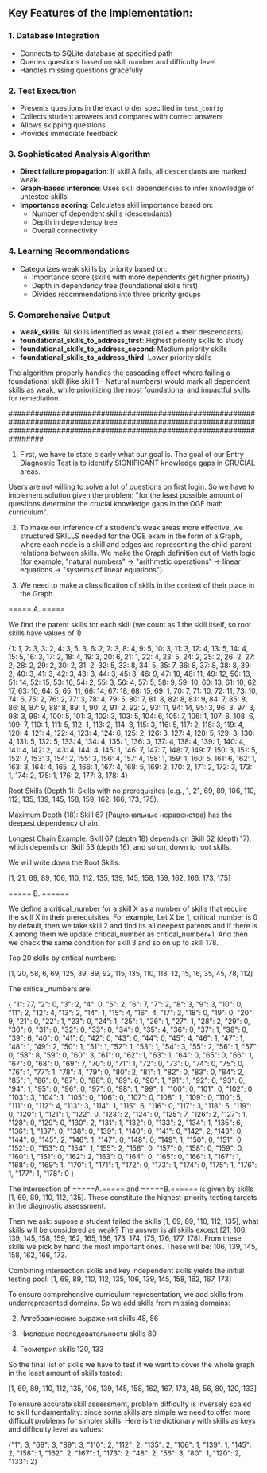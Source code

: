 
## Key Features of the Implementation:

### 1. **Database Integration**
- Connects to SQLite database at specified path
- Queries questions based on skill number and difficulty level
- Handles missing questions gracefully

### 2. **Test Execution**
- Presents questions in the exact order specified in `test_config`
- Collects student answers and compares with correct answers
- Allows skipping questions
- Provides immediate feedback

### 3. **Sophisticated Analysis Algorithm**
- **Direct failure propagation**: If skill A fails, all descendants are marked weak
- **Graph-based inference**: Uses skill dependencies to infer knowledge of untested skills
- **Importance scoring**: Calculates skill importance based on:
  - Number of dependent skills (descendants)
  - Depth in dependency tree
  - Overall connectivity

### 4. **Learning Recommendations**
- Categorizes weak skills by priority based on:
  - Importance score (skills with more dependents get higher priority)
  - Depth in dependency tree (foundational skills first)
  - Divides recommendations into three priority groups

### 5. **Comprehensive Output**
- **weak_skills**: All skills identified as weak (failed + their descendants)
- **foundational_skills_to_address_first**: Highest priority skills to study
- **foundational_skills_to_address_second**: Medium priority skills
- **foundational_skills_to_address_third**: Lower priority skills

The algorithm properly handles the cascading effect where failing a foundational skill (like skill 1 - Natural numbers) would mark all dependent skills as weak, while prioritizing the most foundational and impactful skills for remediation.

################################################################################################################################################################################

1. First, we have to state clearly what our goal is. The goal of our Entry Diagnostic Test is to identify SIGNIFICANT knowledge gaps in CRUCIAL areas.

Users are not willing to solve a lot of questions on first login. So we have to implement solution given the problem: "for the least possible amount of questions determine the crucial knowledge gaps in the OGE math curriculum".


2. To make our inference of a student's weak areas more effective, we structured SKILLS needed for the OGE exam in the form of a Graph, where each node is a skill and edges are representing the child-parent relations between skills. We make the Graph definition out of Math logic (for example, "natural numbers" -> "arithmetic operations" -> linear equations -> "systems of linear equations").

3. We need to make a classification of skills in the context of their place in the Graph.


===== A. =====

We find the parent skills for each skill (we count as 1 the skill itself, so root skills have values of 1)

{1: 1, 2: 3, 3: 2, 4: 3, 5: 3, 6: 2, 7: 3, 8: 4, 9: 5, 10: 3, 11: 3, 12: 4, 13: 5, 14: 4, 15: 5, 16: 3, 17: 2, 18: 4, 19: 3, 20: 6, 21: 1, 22: 4, 23: 5, 24: 2, 25: 2, 26: 2, 27: 2, 28: 2, 29: 2, 30: 2, 31: 2, 32: 5, 33: 8, 34: 5, 35: 7, 36: 8, 37: 8, 38: 8, 39: 2, 40: 3, 41: 3, 42: 3, 43: 3, 44: 3, 45: 8, 46: 9, 47: 10, 48: 11, 49: 12, 50: 13, 51: 14, 52: 15, 53: 16, 54: 2, 55: 3, 56: 4, 57: 5, 58: 9, 59: 10, 60: 13, 61: 10, 62: 17, 63: 10, 64: 5, 65: 11, 66: 14, 67: 18, 68: 15, 69: 1, 70: 7, 71: 10, 72: 11, 73: 10, 74: 6, 75: 2, 76: 2, 77: 3, 78: 4, 79: 5, 80: 7, 81: 8, 82: 8, 83: 9, 84: 7, 85: 8, 86: 8, 87: 9, 88: 8, 89: 1, 90: 2, 91: 2, 92: 2, 93: 11, 94: 14, 95: 3, 96: 3, 97: 3, 98: 3, 99: 4, 100: 5, 101: 3, 102: 3, 103: 5, 104: 6, 105: 7, 106: 1, 107: 6, 108: 6, 109: 7, 110: 1, 111: 5, 112: 1, 113: 2, 114: 3, 115: 3, 116: 5, 117: 2, 118: 3, 119: 4, 120: 4, 121: 4, 122: 4, 123: 4, 124: 6, 125: 2, 126: 3, 127: 4, 128: 5, 129: 3, 130: 4, 131: 5, 132: 5, 133: 4, 134: 4, 135: 1, 136: 3, 137: 4, 138: 4, 139: 1, 140: 4, 141: 4, 142: 2, 143: 4, 144: 4, 145: 1, 146: 7, 147: 7, 148: 7, 149: 7, 150: 3, 151: 5, 152: 7, 153: 3, 154: 2, 155: 3, 156: 4, 157: 4, 158: 1, 159: 1, 160: 5, 161: 6, 162: 1, 163: 3, 164: 4, 165: 2, 166: 1, 167: 4, 168: 5, 169: 2, 170: 2, 171: 2, 172: 3, 173: 1, 174: 2, 175: 1, 176: 2, 177: 3, 178: 4}



Root Skills (Depth 1): Skills with no prerequisites (e.g., 1, 21, 69, 89, 106, 110, 112, 135, 139, 145, 158, 159, 162, 166, 173, 175).

Maximum Depth (18): Skill 67 (Рациональные неравенства) has the deepest dependency chain.

Longest Chain Example: Skill 67 (depth 18) depends on Skill 62 (depth 17), which depends on Skill 53 (depth 16), and so on, down to root skills.

We will write down the Root Skills:

[1, 21, 69, 89, 106, 110, 112, 135, 139, 145, 158, 159, 162, 166, 173, 175]



===== B. ====== 

We define a critical_number for a skill X as a number of skills that require the skill X in their prerequisites. For example, Let X be 1, critical_number is 0 by default, then we take skill 2 and find its all deepest parents and if there is X among them we update critical_number as critical_number+1. And then we check the same condition for skill 3 and so on up to skill 178.

Top 20 skills by critical numbers:

[1, 20, 58, 6, 69, 125, 39, 89, 92, 115, 135, 110, 118, 12, 15, 16, 35, 45, 78, 112]

The critical_numbers are:

{
  "1": 77,
  "2": 0,
  "3": 2,
  "4": 0,
  "5": 2,
  "6": 7,
  "7": 2,
  "8": 3,
  "9": 3,
  "10": 0,
  "11": 2,
  "12": 4,
  "13": 2,
  "14": 1,
  "15": 4,
  "16": 4,
  "17": 2,
  "18": 0,
  "19": 0,
  "20": 9,
  "21": 0,
  "22": 1,
  "23": 0,
  "24": 1,
  "25": 1,
  "26": 1,
  "27": 1,
  "28": 2,
  "29": 0,
  "30": 0,
  "31": 0,
  "32": 0,
  "33": 0,
  "34": 0,
  "35": 4,
  "36": 0,
  "37": 1,
  "38": 0,
  "39": 6,
  "40": 0,
  "41": 0,
  "42": 0,
  "43": 0,
  "44": 0,
  "45": 4,
  "46": 1,
  "47": 1,
  "48": 1,
  "49": 2,
  "50": 1,
  "51": 1,
  "52": 1,
  "53": 1,
  "54": 3,
  "55": 2,
  "56": 1,
  "57": 0,
  "58": 8,
  "59": 0,
  "60": 3,
  "61": 0,
  "62": 1,
  "63": 1,
  "64": 0,
  "65": 0,
  "66": 1,
  "67": 0,
  "68": 0,
  "69": 7,
  "70": 0,
  "71": 1,
  "72": 0,
  "73": 0,
  "74": 0,
  "75": 0,
  "76": 1,
  "77": 1,
  "78": 4,
  "79": 0,
  "80": 2,
  "81": 1,
  "82": 0,
  "83": 0,
  "84": 2,
  "85": 1,
  "86": 0,
  "87": 0,
  "88": 0,
  "89": 6,
  "90": 1,
  "91": 1,
  "92": 6,
  "93": 0,
  "94": 1,
  "95": 0,
  "96": 0,
  "97": 0,
  "98": 1,
  "99": 1,
  "100": 0,
  "101": 0,
  "102": 0,
  "103": 3,
  "104": 1,
  "105": 0,
  "106": 0,
  "107": 0,
  "108": 1,
  "109": 0,
  "110": 5,
  "111": 0,
  "112": 4,
  "113": 3,
  "114": 1,
  "115": 6,
  "116": 0,
  "117": 3,
  "118": 5,
  "119": 0,
  "120": 1,
  "121": 1,
  "122": 0,
  "123": 2,
  "124": 0,
  "125": 7,
  "126": 2,
  "127": 1,
  "128": 0,
  "129": 0,
  "130": 2,
  "131": 1,
  "132": 0,
  "133": 2,
  "134": 1,
  "135": 6,
  "136": 1,
  "137": 0,
  "138": 0,
  "139": 1,
  "140": 0,
  "141": 0,
  "142": 2,
  "143": 0,
  "144": 0,
  "145": 2,
  "146": 1,
  "147": 0,
  "148": 0,
  "149": 1,
  "150": 0,
  "151": 0,
  "152": 0,
  "153": 0,
  "154": 1,
  "155": 2,
  "156": 0,
  "157": 0,
  "158": 0,
  "159": 0,
  "160": 1,
  "161": 0,
  "162": 2,
  "163": 0,
  "164": 0,
  "165": 0,
  "166": 1,
  "167": 1,
  "168": 0,
  "169": 1,
  "170": 1,
  "171": 1,
  "172": 0,
  "173": 1,
  "174": 0,
  "175": 1,
  "176": 1,
  "177": 1,
  "178": 0
}





The intersection of =====A.===== and =====B.====== is given by skills  [1, 69, 89, 110, 112, 135]. These constitute the highest-priority testing targets in the diagnostic assessment.



Then we ask: supose a student failed the skills [1, 69, 89, 110, 112, 135], what skills will be considered as weak? The answer is all skills except [21, 106, 139, 145, 158, 159, 162, 165, 166, 173, 174, 175, 176, 177, 178].  From these skills we pick by hand the most important ones. These will be: 106, 139, 145, 158, 162, 166, 173.

Combining intersection skills and key independent skills yields the initial testing pool: [1, 69, 89, 110, 112, 135, 106, 139, 145, 158, 162, 167, 173]

To ensure comprehensive curriculum representation, we add skills from underrepresented domains. So we add skills from missing domains:

2. Алгебраические выражения
skills 48, 56

4. Числовые последовательности
skills 80

7. Геометрия
skills 120, 133


So the final list of skills we have to test if we want to cover the whole graph in the least amount of skills tested:

[1, 69, 89, 110, 112, 135, 106, 139, 145, 158, 162, 167, 173, 48, 56, 80, 120, 133]

To ensure accurate skill assessment, problem difficulty is inversely scaled to skill fundamentality: since some skills are simple we need to offer more difficult problems for simpler skills. Here is the dictionary with skills as keys and difficulty level as values:

{"1": 3, "69": 3, "89": 3, "110": 2, "112": 2, "135": 2, "106": 1, "139": 1, "145": 2, "158": 1, "162": 2, "167": 1, "173": 2, "48": 2, "56": 3, "80": 1, "120": 2, "133": 2}


